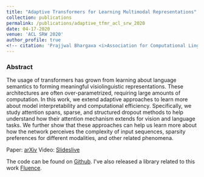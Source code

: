 ```yaml
---
title: "Adaptive Transformers for Learning Multimodal Representations"
collection: publications
permalink: /publications/adaptive_tfmr_acl_srw_2020
date: 04-17-2020
venue: 'ACL SRW 2020' 
author_profile: true
<!-- citation: 'Prajjwal Bhargava <i>Association for Computational Linguistics 2020 (SRW) </i> <b>ACL SRW 2020</b>. -->'
---
```


### Abstract
The usage of transformers has grown from learning about language semantics to forming meaningful visiolinguistic representations. These architectures are often over-parametrized, requiring large amounts of computation. In this work, we extend adaptive approaches to learn more about model interpretability and computational efficiency. Specifically, we study attention spans, sparse, and structured dropout methods to help understand how their attention mechanism extends for vision and language tasks. We further show that these approaches can help us learn more about how the network perceives the complexity of input sequences, sparsity preferences for different modalities, and other related phenomena.

Paper: [arXiv](https://arxiv.org/abs/2005.07486)
Video: [Slideslive](http://slideslive.com/38928637)

The code can be found on [Github](https://github.com/prajjwal1/adaptive_transformers). I've also released a library related to this work [Fluence](https://github.com/prajjwal1/fluence).


